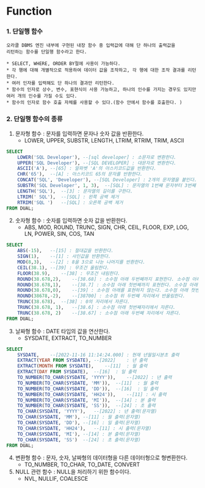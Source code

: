 # Function

### 1. 단일행 함수
    오라클 DBMS 엔진 내부에 구현된 내장 함수 중 입력값에 대해 단 하나의 출력값을 
    리턴하는 함수를 단일행 함수라고 한다.
    
    * SELECT, WHERE, ORDER BY절에 사용이 가능하다. 
    * 각 행에 대해 개별적으로 적용하여 데이터 값을 조작하고, 각 행에 대한 조작 결과를 리턴한다.
    * 여러 인자를 입력해도 단 하나의 결과만 리턴한다. 
    * 함수의 인자로 상수, 변수, 표현식이 사용 가능하고, 하나의 인수를 가지는 경우도 있지만 여러 개의 인수를 가질 수도 있다. 
    * 함수의 인자로 함수 호출 자체를 사용할 수 있다.(함수 안에서 함수를 호출한다. )

### 2. 단일행 함수의 종류 
1. 문자형 함수 : 문자를 입력하면 문자나 숫자 값을 반환한다.
    * LOWER, UPPER, SUBSTR, LENGTH, LTRIM, RTRIM, TRIM, ASCII 
```sql
SELECT 
	LOWER('SQL Developer'),	--[sql developer] : 소문자로 변환한다.
	UPPER('SQL Developer'), --[SQL DEVELOPER] : 대문자로 변환한다.
	ASCII('A'),	--[65] : 알파벳 'A'의 아스키코드값을 반환한다.
	CHR('65'),	--[A] : 아스키코드 65의 문자를 반환한다.
	CONCAT('SQL', 'Developer'),	--[SQL Developer] : 2개의 문자열을 붙인다.
	SUBSTR('SQL Developer', 1, 3),	--[SQL] : 문자열의 1번쨰 문자부터 3번째 문자까리 잘라낸다.
	LENGTH('SQL'),	--[3] : 문자열의 길이를 구한다.
	LTRIM(' SQL'),	--[SQL] : 왼쪽 공백 제거
	RTRIM('SQL ')	--[SQL] : 오른쪽 공백 제거
FROM DUAL;
```

2. 숫자형 함수 : 숫자를 입력하면 숫자 값을 반환한다. 
    * ABS, MOD, ROUND, TRUNC, SIGN, CHR, CEIL, FLOOR, EXP, LOG, LN, POWER, SIN, COS, TAN
```sql
SELECT 
	ABS(-15),	--[15] : 절대값을 반환한다.
	SIGN(1),	--[1] : 사인값을 반환한다.
	MOD(8,3),	--[2] : 8을 3으로 나눈 나머지를 반환한다.
	CEIL(38.1),	--[39] : 무조건 올림한다.
	FLOOR(38.9),	--[38] : 무조건 내림한다.
	ROUND(38.678,2),	--[38.68] : 소수점 아래 두번쩨까지 표현한다. 소수점 아래 세번째 자리에서 반올림한다.
	ROUND(38.678,1),	--[38.7] : 소수점 아래 첫번쩨까지 표현한다. 소수점 아래 두번째 자리에서 반올림한다.
	ROUND(38.678,0),	--[39] : 소수점 아래를 표현하지 않는다. 소수점 아래 첫번째 자리에서 반올림한다.
	ROUND(38678,-2),	--[38700] : 소수점 위 두번째 자리에서 반올림한다.
	TRUNC(38.678),	--[38] : 0의 자리에서 자른다.
	TRUNC(38.678, 1),	--[38.6] : 소수점 아래 첫번째자리에서 자른다. 
	TRUNC(38.678, 2)	--[38.67] : 소수점 아래 두번쩨 자리에서 자른다.
FROM DUAL;
```
3. 날짜형 함수 : DATE 타입의 값을 연산한다. 
    * SYSDATE, EXTRACT, TO_NUMBER
```sql
SELECT 
	SYSDATE,	--[2022-11-16 11:14:24.000] : 현재 년월일시분초 출력
	EXTRACT(YEAR FROM SYSDATE),	--[2022]	: 년 출력
	EXTRACT(MONTH FROM SYSDATE),	--[11]	: 월 출력
	EXTRACT(DAY FROM SYSDATE),	--[16]	: 일 출력
	TO_NUMBER(TO_CHAR(SYSDATE, 'YYYY')),	--[2022] : 년 출력
	TO_NUMBER(TO_CHAR(SYSDATE, 'MM')),	--[11]	: 월 출력
	TO_NUMBER(TO_CHAR(SYSDATE, 'DD')),	--[16]	: 일 출력
	TO_NUMBER(TO_CHAR(SYSDATE, 'HH24')),	--[11] : 시 출력
	TO_NUMBER(TO_CHAR(SYSDATE, 'MI')),	--[14] : 분 출력
	TO_NUMBER(TO_CHAR(SYSDATE, 'SS')),	--[24] : 초 출력
	TO_CHAR(SYSDATE, 'YYYY'),	--[2022] : 년 출력(문자열)
	TO_CHAR(SYSDATE, 'MM'),	--[11] : 월 출력(문자열)
	TO_CHAR(SYSDATE, 'DD'),	--[16] : 일 출력(문자열)
	TO_CHAR(SYSDATE, 'HH24'),	--[11] : 시 출력(문자열)
	TO_CHAR(SYSDATE, 'MI'),	--[14] : 분 출력(문자열)
	TO_CHAR(SYSDATE, 'SS')	--[24] : 초 출력(문자열)
FROM DUAL;
```
4. 변환형 함수 : 문자, 숫자, 날짜형의 데이터형을 다른 데이터형으로 형변환한다. 
    * TO_NUMBER, TO_CHAR, TO_DATE, CONVERT
5. NULL 관련 함수 : NULL을 처리하기 위한 함수이다.
    * NVL, NULLIF, COALESCE 
